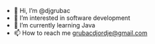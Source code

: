 - 👋 Hi, I’m @djgrubac
- 👀 I’m interested in software development
- 🌱 I’m currently learning Java
- 📫 How to reach me grubacdjordje@gmail.com

<!---
djgrubac/djgrubac is a ✨ special ✨ repository because its `README.md` (this file) appears on your GitHub profile.
You can click the Preview link to take a look at your changes.
--->
